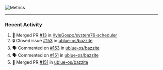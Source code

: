 ![Metrics](https://metrics.lecoq.io/KyleGospo?template=classic&base=header%2C%20activity%2C%20community%2C%20repositories%2C%20metadata&base.indepth=false&base.hireable=false&base.skip=false&config.timezone=America%2FLos_Angeles)

---
### Recent Activity
<!--START_SECTION:activity-->
1. 🎉 Merged PR [#13](https://github.com/KyleGospo/system76-scheduler/pull/13) in [KyleGospo/system76-scheduler](https://github.com/KyleGospo/system76-scheduler)
2. 🔒 Closed issue [#153](https://github.com/ublue-os/bazzite/issues/153) in [ublue-os/bazzite](https://github.com/ublue-os/bazzite)
3. 🗣 Commented on [#153](https://github.com/ublue-os/bazzite/issues/153#issuecomment-1680820352) in [ublue-os/bazzite](https://github.com/ublue-os/bazzite)
4. 🗣 Commented on [#151](https://github.com/ublue-os/bazzite/pull/151#issuecomment-1680814541) in [ublue-os/bazzite](https://github.com/ublue-os/bazzite)
5. 🎉 Merged PR [#151](https://github.com/ublue-os/bazzite/pull/151) in [ublue-os/bazzite](https://github.com/ublue-os/bazzite)
<!--END_SECTION:activity-->
